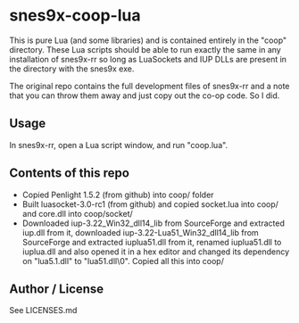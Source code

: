 # snes9x-coop-lua

This is pure Lua (and some libraries) and is contained entirely in the "coop" directory. These Lua scripts should be able to run exactly the same in any installation of snes9x-rr so long as LuaSockets and IUP DLLs are present in the directory with the snes9x exe.

The original repo contains the full development files of snes9x-rr and a note that you can throw them away and just copy out the co-op code. So I did.

## Usage

In snes9x-rr, open a Lua script window, and run "coop.lua".

## Contents of this repo

- Copied Penlight 1.5.2 (from github) into coop/ folder
- Built luasocket-3.0-rc1 (from github) and copied socket.lua into coop/ and core.dll into coop/socket/
- Downloaded iup-3.22_Win32_dll14_lib from SourceForge and extracted iup.dll from it, downloaded iup-3.22-Lua51_Win32_dll14_lib from SourceForge and extracted iuplua51.dll from it, renamed iuplua51.dll to iuplua.dll and also opened it in a hex editor and changed its dependency on "lua5.1.dll" to "lua51.dll\0". Copied all this into coop/

## Author / License

See LICENSES.md
